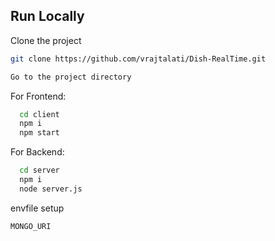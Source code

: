 
## Run Locally

Clone the project

```bash
git clone https://github.com/vrajtalati/Dish-RealTime.git

Go to the project directory

```
For Frontend:
```bash
  cd client
  npm i
  npm start

```
For Backend:


```bash
  cd server 
  npm i
  node server.js
```
envfile setup
```bash
MONGO_URI

```




